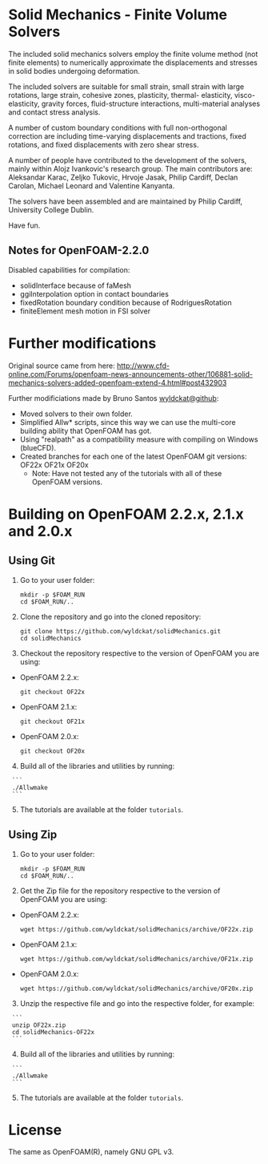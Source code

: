 Solid Mechanics - Finite Volume Solvers
=======================================

The included solid mechanics solvers employ the finite volume method
(not finite elements) to numerically approximate the displacements
and stresses in solid bodies undergoing deformation.

The included solvers are suitable for small strain, small strain with
large rotations, large strain, cohesive zones, plasticity, thermal-
elasticity, visco-elasticity, gravity forces, fluid-structure
interactions, multi-material analyses and contact stress analysis.

A number of custom boundary conditions with full non-orthogonal correction
are including time-varying displacements and tractions, fixed rotations,
and fixed displacements with zero shear stress.

A number of people have contributed to the development of the solvers,
mainly within Alojz Ivankovic's research group. The main contributors are:
Aleksandar Karac, Zeljko Tukovic, Hrvoje Jasak, Philip Cardiff, Declan Carolan,
Michael Leonard and Valentine Kanyanta.

The solvers have been assembled and are maintained by Philip Cardiff,
University College Dublin.

Have fun.


Notes for OpenFOAM-2.2.0
------------------------

Disabled capabilities for compilation:
   - solidInterface because of faMesh
   - ggiInterpolation option in contact boundaries
   - fixedRotation boundary condition because of RodriguesRotation
   - finiteElement mesh motion in FSI solver

   
Further modifications
=====================

Original source came from here: http://www.cfd-online.com/Forums/openfoam-news-announcements-other/106881-solid-mechanics-solvers-added-openfoam-extend-4.html#post432903

Further modificiations made by Bruno Santos <wyldckat@github>:
   - Moved solvers to their own folder.
   - Simplified Allw* scripts, since this way we can use the multi-core building ability that OpenFOAM has got.
   - Using "realpath" as a compatibility measure with compiling on Windows (blueCFD).
   - Created branches for each one of the latest OpenFOAM git versions: OF22x OF21x OF20x
     - Note: Have not tested any of the tutorials with all of these OpenFOAM versions.


Building on OpenFOAM 2.2.x, 2.1.x and 2.0.x
===========================================

Using Git
---------

  1. Go to your user folder:

     ```
     mkdir -p $FOAM_RUN
     cd $FOAM_RUN/..
     ```

  2. Clone the repository and go into the cloned repository:

     ```
     git clone https://github.com/wyldckat/solidMechanics.git
     cd solidMechanics
     ```

  3. Checkout the repository respective to the version of OpenFOAM you are using:

   * OpenFOAM 2.2.x:

     ```
     git checkout OF22x
     ```

   * OpenFOAM 2.1.x:

     ```
     git checkout OF21x
     ```

   * OpenFOAM 2.0.x:

     ```
     git checkout OF20x
     ```
     
   4. Build all of the libraries and utilities by running:

     ```
     ./Allwmake
     ```

   5. The tutorials are available at the folder `tutorials`.


Using Zip
---------

  1. Go to your user folder:

     ```
     mkdir -p $FOAM_RUN
     cd $FOAM_RUN/..
     ```

  2. Get the Zip file for the repository respective to the version of OpenFOAM you are using:

   * OpenFOAM 2.2.x:

     ```
     wget https://github.com/wyldckat/solidMechanics/archive/OF22x.zip
     ```

   * OpenFOAM 2.1.x:

     ```
     wget https://github.com/wyldckat/solidMechanics/archive/OF21x.zip
     ```

   * OpenFOAM 2.0.x:

     ```
     wget https://github.com/wyldckat/solidMechanics/archive/OF20x.zip
     ```

   3. Unzip the respective file and go into the respective folder, for example:

     ```
     unzip OF22x.zip
     cd solidMechanics-OF22x
     ```
     
   4. Build all of the libraries and utilities by running:

     ```
     ./Allwmake
     ```

   5. The tutorials are available at the folder `tutorials`.




License
=======

The same as OpenFOAM(R), namely GNU GPL v3.

